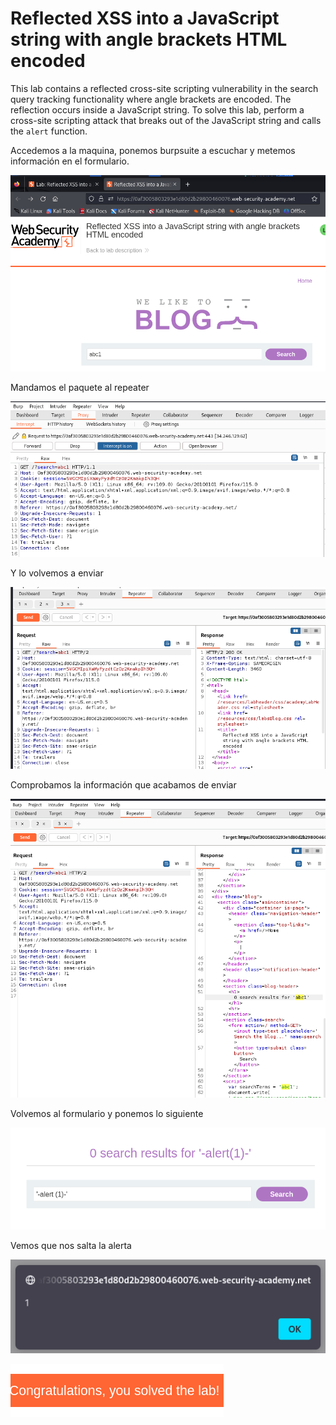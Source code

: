 # Reflected XSS into a JavaScript string with angle brackets HTML encoded

This lab contains a reflected cross-site scripting vulnerability in the 
search query tracking functionality where angle brackets are encoded. 
The reflection occurs inside a JavaScript string. To solve this lab, 
perform a cross-site scripting attack that breaks out of the JavaScript 
string and calls the `alert` function.
        

Accedemos a la maquina, ponemos burpsuite a escuchar y metemos información en el formulario.

![image.png](image.png)

Mandamos el paquete al repeater

![image.png](image%201.png)

Y lo volvemos a enviar

![image.png](image%202.png)

Comprobamos la información que acabamos de enviar

![image.png](image%203.png)

Volvemos al formulario y ponemos lo siguiente

![image.png](image%204.png)

Vemos que nos salta la alerta

![image.png](image%205.png)

![image.png](image%206.png)